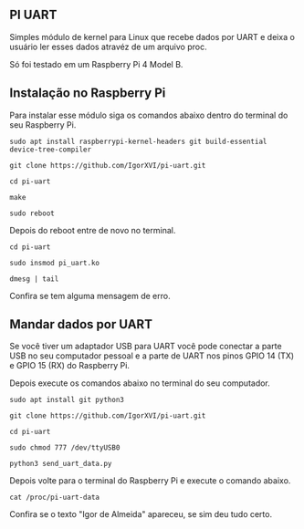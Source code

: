 ## PI UART
Simples módulo de kernel para Linux que recebe dados por UART e deixa o usuário ler esses dados atravéz de um arquivo proc.

Só foi testado em um Raspberry Pi 4 Model B.
  
## Instalação no Raspberry Pi
Para instalar esse módulo siga os comandos abaixo dentro do terminal do seu Raspberry Pi.

  

`sudo apt install raspberrypi-kernel-headers git build-essential device-tree-compiler`

`git clone https://github.com/IgorXVI/pi-uart.git`

`cd pi-uart`

`make`

`sudo reboot`

Depois do reboot entre de novo no terminal.

`cd pi-uart`

`sudo insmod pi_uart.ko`

`dmesg | tail`

  

Confira se tem alguma mensagem de erro.

## Mandar dados por UART

Se você tiver um adaptador USB para UART você pode conectar a parte USB no seu computador pessoal e a parte de UART nos pinos GPIO 14 (TX) e GPIO 15 (RX) do Raspberry Pi.

Depois execute os comandos abaixo no terminal do seu computador.
  

`sudo apt install git python3`

`git clone https://github.com/IgorXVI/pi-uart.git`

`cd pi-uart`

`sudo chmod 777 /dev/ttyUSB0`

`python3 send_uart_data.py`

  

Depois volte para o terminal do Raspberry Pi e execute o comando abaixo.

`cat /proc/pi-uart-data`

Confira se o texto "Igor de Almeida" apareceu, se sim deu tudo certo.


